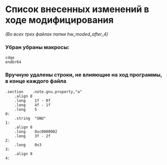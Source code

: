 # Список внесенных изменений в ходе модифицирования

*(Во всех трех файлах папки hw_moded_after_4)*

### Убран убраны макросы:
``` assembly
cdqe
endbr64
```

### Вручную удалены строки, не влияющие на ход программы, в конце каждого файла
``` assembly
.section	.note.gnu.property,"a"
	.align 8
	.long	 1f - 0f
	.long	 4f - 1f
	.long	 5
0:
	.string	 "GNU"
1:
	.align 8
	.long	 0xc0000002
	.long	 3f - 2f
2:
	.long	 0x3
3:
	.align 8
4:
```
